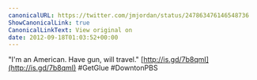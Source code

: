 ```yaml
---
canonicalURL: https://twitter.com/jmjordan/status/247863476146548736
ShowCanonicalLink: true
CanonicalLinkText: View original on
date: 2012-09-18T01:03:52+00:00
---
```

"I'm an American. Have gun, will travel." [http://is.gd/7b8qmI](http://is.gd/7b8qmI) #GetGlue #DowntonPBS